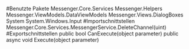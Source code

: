 #Benutzte Pakete
Messenger.Core.Services
Messenger.Helpers
Messenger.ViewModels.DataViewModels
Messenger.Views.DialogBoxes
System
System.Windows.Input
#Importschnittstellen
Messenger.Core.Services.MessengerService.DeleteChannel(uint)
#Exportschnittstellen
public bool CanExecute(object parameter)
public async void Execute(object parameter)
